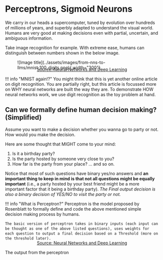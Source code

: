 # Perceptrons, Sigmoid Neurons

We carry in our heads a supercomputer, tuned by evolution over hundreds of millions of years, and superbly adapted to understand the visual world. Humans are very good at making decisions even with partial, uncertain, and ambiguous information.

Take image recognition for example. With extreme ease, humans can distinguish between numbers shown in the below image. 

<figure markdown>
  ![Image title](../assets/images/from-nns-to-llms/mnist_100_digits.png){ width="300"}
</figure>

<div style="margin-top: -25px; text-align: center;"><a href = "http://neuralnetworksanddeeplearning.com/chap1.html" target = "_blank">Source: Neural Networks and Deep Learning</a></div>

!!! info "MNIST again!?"
    You might think that this is yet another online article on digit recognition. You are partially right, but this article is focussed more on WHY neural networks are built the way they are. To demonstrate HOW neural networks work, we use digit recognition as the toy problem at hand.

## Can we formally define human decision making? (Simplified)

Assume you want to make a decision whether you wanna go to party or not. How would you make the decision.

Here are some thought that MIGHT come to your mind:

1. Is it a birthday party?
2. Is the party hosted by someone very close to you?
3. How far is the party from your place?
... and so on.

Notice that most of such questions have binary yes/no answers and **an important thing to keep in mind is that not all questions might be equally important** (i.e., a party hosted by your best friend might be a more important factor that it being a birthday party). _The Final output decision is also a binary decision of YES/NO to visit the party or not._

!!! info "What is Perceptron?"
    Perceptron is the model proposed by Rosenblatt to formally define and code the above mentioned simple decision making process by humans.

    The basic version of perceptron takes in binary inputs (each input can be thought as one of the above listed questions), uses weights for each question to output a final decision based on a Threshold (more on the threshold later).

<div style="text-align: center;">
<div id="imageContainer"></div>

<script>
    fetch('../assets/drawio/from-nns-to-llms/perceptron.txt')
        .then(response => response.text())
        .then(url => {
            const imageContainer = document.getElementById('imageContainer');
            imageContainer.innerHTML = `<img src="${url}" alt="Image">`;
        })
        .catch(error => {
            console.error('Error fetching the URL:', error);
        });
</script>

<div style="margin-top: -15px; text-align: center;">
    <a href="http://neuralnetworksanddeeplearning.com/chap1.html" target="_blank">Source: Neural Networks and Deep Learning</a>
</div>
</div>

The output from the perceptron 








